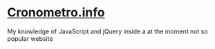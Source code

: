 <h1><a href="https://www.cronometro.info">Cronometro.info</a></h1>
<p>My knowledge of JavaScript and jQuery inside a at the moment not so popular website</p>